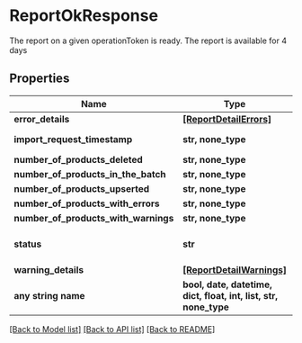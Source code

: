 # ReportOkResponse

The report on a given operationToken is ready. The report is available for 4 days

## Properties
Name | Type | Description | Notes
------------ | ------------- | ------------- | -------------
**error_details** | [**[ReportDetailErrors]**](ReportDetailErrors.md) | The list of errors with details. | 
**import_request_timestamp** | **str, none_type** | The date when the original batch request was sent. | 
**number_of_products_deleted** | **str, none_type** | The number of products deleted. | 
**number_of_products_in_the_batch** | **str, none_type** | The number of products present in the batch. | 
**number_of_products_upserted** | **str, none_type** | The number of products upserted. | 
**number_of_products_with_errors** | **str, none_type** | The number of products with errors. | 
**number_of_products_with_warnings** | **str, none_type** | The number of products with Warnings. | 
**status** | **str** | The status of the operation. The operation is completed when the status is one of (VALIDATED,VALIDATED_WITH_ERRORS,FAILED) | 
**warning_details** | [**[ReportDetailWarnings]**](ReportDetailWarnings.md) | The list of Warnings with details. | 
**any string name** | **bool, date, datetime, dict, float, int, list, str, none_type** | any string name can be used but the value must be the correct type | [optional]

[[Back to Model list]](../README.md#documentation-for-models) [[Back to API list]](../README.md#documentation-for-api-endpoints) [[Back to README]](../README.md)


